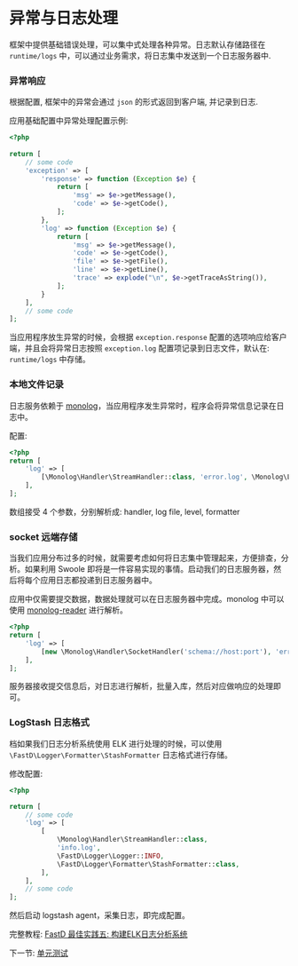 # 异常与日志处理

框架中提供基础错误处理，可以集中式处理各种异常。日志默认存储路径在 `runtime/logs` 中，可以通过业务需求，将日志集中发送到一个日志服务器中.

### 异常响应

根据配置, 框架中的异常会通过 `json` 的形式返回到客户端, 并记录到日志.

应用基础配置中异常处理配置示例:
```php
<?php
 
return [
    // some code
    'exception' => [
        'response' => function (Exception $e) {
            return [
                'msg' => $e->getMessage(),
                'code' => $e->getCode(),
            ];
        },
        'log' => function (Exception $e) {
            return [
                'msg' => $e->getMessage(),
                'code' => $e->getCode(),
                'file' => $e->getFile(),
                'line' => $e->getLine(),
                'trace' => explode("\n", $e->getTraceAsString()),
            ];
        }
    ],
    // some code
];
```

当应用程序放生异常的时候，会根据 `exception.response` 配置的选项响应给客户端，并且会将异常日志按照 `exception.log` 配置项记录到日志文件，默认在: `runtime/logs` 中存储。

### 本地文件记录

日志服务依赖于 [monolog](https://github.com/Seldaek/monolog)，当应用程序发生异常时，程序会将异常信息记录在日志中。

配置: 

```php
<?php
return [
    'log' => [
        [\Monolog\Handler\StreamHandler::class, 'error.log', \Monolog\Logger::ERROR]
    ],
];
```

数组接受 4 个参数，分别解析成: handler, log file, level, formatter

### socket 远端存储

当我们应用分布过多的时候，就需要考虑如何将日志集中管理起来，方便排查，分析。如果利用 Swoole 即将是一件容易实现的事情。启动我们的日志服务器，然后将每个应用日志都投递到日志服务器中。

应用中仅需要提交数据，数据处理就可以在日志服务器中完成。monolog 中可以使用 [monolog-reader](https://github.com/RunnerLee/monolog-reader) 进行解析。

```php
<?php
return [
    'log' => [
        [new \Monolog\Handler\SocketHandler('schema://host:port'), 'error.log', \Monolog\Logger::ERROR]
    ],
];
```

服务器接收提交信息后，对日志进行解析，批量入库，然后对应做响应的处理即可。

### LogStash 日志格式

档如果我们日志分析系统使用 ELK 进行处理的时候，可以使用 `\FastD\Logger\Formatter\StashFormatter` 日志格式进行存储。

修改配置:

```php
<?php

return [
    // some code
    'log' => [
        [
            \Monolog\Handler\StreamHandler::class,
            'info.log',
            \FastD\Logger\Logger::INFO,
            \FastD\Logger\Formatter\StashFormatter::class,
        ],
    ],
    // some code
];
```

然后启动 logstash agent，采集日志，即完成配置。

完整教程: [FastD 最佳实践五: 构建ELK日志分析系统](blog/practice/practice-5-created-log)

下一节: [单元测试](zh-cn/advanced/3-1-testcase.md)
